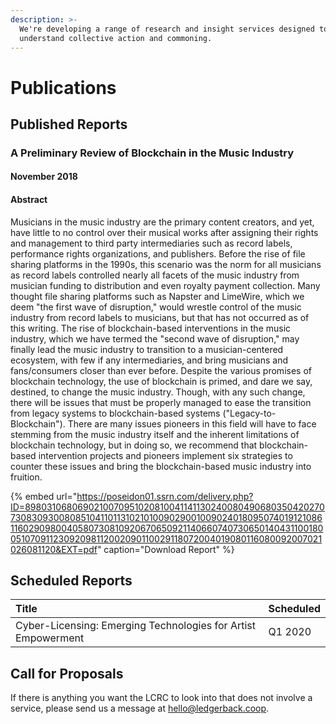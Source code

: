 ```yaml
---
description: >-
  We're developing a range of research and insight services designed to help you
  understand collective action and commoning.
---
```


# Publications

##  Published Reports

### A Preliminary Review of Blockchain in the Music Industry

#### November 2018

#### Abstract

Musicians in the music industry are the primary content creators, and yet, have little to no control over their musical works after assigning their rights and management to third party intermediaries such as record labels, performance rights organizations, and publishers. Before the rise of file sharing platforms in the 1990s, this scenario was the norm for all musicians as record labels controlled nearly all facets of the music industry from musician funding to distribution and even royalty payment collection. Many thought file sharing platforms such as Napster and LimeWire, which we deem "the first wave of disruption," would wrestle control of the music industry from record labels to musicians, but that has not occurred as of this writing. The rise of blockchain-based interventions in the music industry, which we have termed the "second wave of disruption," may finally lead the music industry to transition to a musician-centered ecosystem, with few if any intermediaries, and bring musicians and fans/consumers closer than ever before. Despite the various promises of blockchain technology, the use of blockchain is primed, and dare we say, destined, to change the music industry. Though, with any such change, there will be issues that must be properly managed to ease the transition from legacy systems to blockchain-based systems \("Legacy-to-Blockchain"\). There are many issues pioneers in this field will have to face stemming from the music industry itself and the inherent limitations of blockchain technology, but in doing so, we recommend that blockchain-based intervention projects and pioneers implement six strategies to counter these issues and bring the blockchain-based music industry into fruition.

{% embed url="https://poseidon01.ssrn.com/delivery.php?ID=898031068069021007095102081004114113024008049068035042027073083093008085104110113102101009029001009024018095074019121086116029098004058073081092067065092114066074073065014043110018005107091123092098112002090110029118072004019080116080092007021026081120&EXT=pdf" caption="Download Report" %}

## Scheduled Reports

| Title | Scheduled |
| :--- | :--- |
| Cyber-Licensing: Emerging Technologies for Artist Empowerment | Q1 2020 |

## Call for Proposals

If there is anything you want the LCRC to look into that does not involve a service, please send us a message at hello@ledgerback.coop. 

